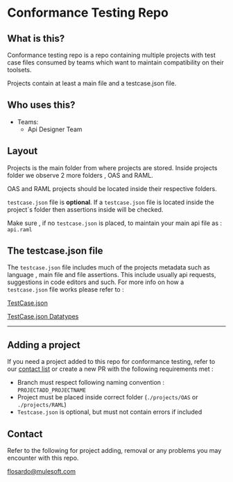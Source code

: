 # Conformance Testing Repo

## What is this?
Conformance testing repo is a repo containing multiple projects with test case files 
consumed by teams which want to maintain compatibility on their toolsets.

Projects contain at least a main file and a testcase.json file.

## Who uses this?

- Teams:
    - Api Designer Team





## Layout
Projects is the main folder from where projects are stored. Inside projects folder 
we observe 2 more folders , OAS and RAML.

OAS and RAML projects should be located inside their respective folders.

`testcase.json` file is **optional**. If a `testcase.json` file is located inside the project`s
folder then assertions inside will be checked.

Make sure , if no `testcase.json` is placed, to maintain your main api file as : `api.raml`



## The testcase.json file
The `testcase.json` file includes much of the projects metadata such as language
, main file and file assertions.
This include usually api requests, suggestions in code editors and such.
For more info on how a `testcase.json` file works please refer to :

[TestCase.json](docs/TESTCASE.JSON.md)

[TestCase.json Datatypes](docs/TESTCASE.DATATYPES.md)

-----


## Adding a project
If you need a project added to this repo for conformance testing, refer to our [contact list](#contact)
or create a new PR with the following requirements met :

- Branch must respect following naming convention : `PROJECTADD_PROJECTNAME`
- Project must be placed inside correct folder (`./projects/OAS` or `./projects/RAML`)
- `Testcase.json` is optional, but must not contain errors if included


## Contact
Refer to the following for project adding, removal or any problems you may encounter
with this repo.

[flosardo@mulesoft.com](mailTo:flosardo@mulesoft.com)
